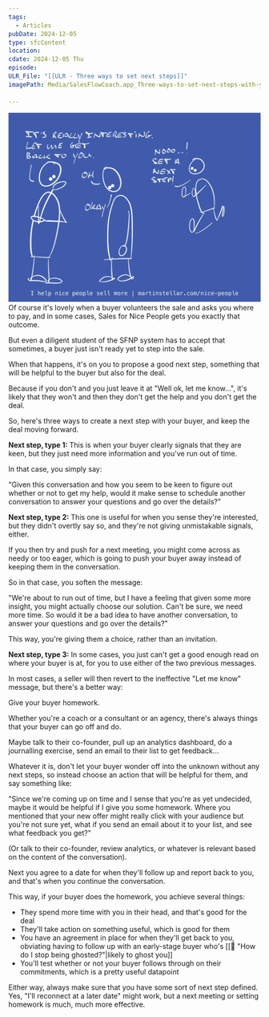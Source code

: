 ```yaml
---
tags:
  - Articles
pubDate: 2024-12-05
type: sfcContent
location: 
cdate: 2024-12-05 Thu
episode: 
ULR_File: "[[ULR - Three ways to set next steps]]"
imagePath: Media/SalesFlowCoach.app_Three-ways-to-set-next-steps-with-your-buyer_MartinStellar.jpeg

---
```


![](Media/SalesFlowCoach.app_Three-ways-to-set-next-steps-with-your-buyer_MartinStellar.jpeg)
Of course it's lovely when a buyer volunteers the sale and asks you where to pay, and in some cases, Sales for Nice People gets you exactly that outcome.

But even a diligent student of the SFNP system has to accept that sometimes, a buyer just isn't ready yet to step into the sale.

When that happens, it's on you to propose a good next step, something that will be helpful to the buyer but also for the deal.

Because if you don't and you just leave it at "Well ok, let me know...", it's likely that they won't and then they don't get the help and you don't get the deal.

So, here's three ways to create a next step with your buyer, and keep the deal moving forward.

**Next step, type 1:**
This is when your buyer clearly signals that they are keen, but they just need more information and you've run out of time.

In that case, you simply say:

"Given this conversation and how you seem to be keen to figure out whether or not to get my help, would it make sense to schedule another conversation to answer your questions and go over the details?"

**Next step, type 2:**
This one is useful for when you sense they're interested, but they didn't overtly say so, and they're not giving unmistakable signals, either.

If you then try and push for a next meeting, you might come across as needy or too eager, which is going to push your buyer away instead of keeping them in the conversation.

So in that case, you soften the message:

"We're about to run out of time, but I have a feeling that given some more insight, you might actually choose our solution. Can't be sure, we need more time. So would it be a bad idea to have another conversation, to answer your questions and go over the details?"

This way, you're giving them a choice, rather than an invitation.

**Next step, type 3:**
In some cases, you just can't get a good enough read on where your buyer is at, for you to use either of the two previous messages.

In most cases, a seller will then revert to the ineffective "Let me know" message, but there's a better way:

Give your buyer homework.

Whether you're a coach or a consultant or an agency, there's always things that your buyer can go off and do.

Maybe talk to their co-founder, pull up an analytics dashboard, do a journalling exercise, send an email to their list to get feedback...

Whatever it is, don't let your buyer wonder off into the unknown without any next steps, so instead choose an action that will be helpful for them, and say something like:

"Since we're coming up on time and I sense that you're as yet undecided, maybe it would be helpful if I give you some homework. Where you mentioned that your new offer might really click with your audience but you're not sure yet, what if you send an email about it to your list, and see what feedback you get?"

(Or talk to their co-founder, review analytics, or whatever is relevant based on the content of the conversation).

Next you agree to a date for when they'll follow up and report back to you, and that's when you continue the conversation.

This way, if your buyer does the homework, you achieve several things:

- They spend more time with you in their head, and that's good for the deal
- They'll take action on something useful, which is good for them
- You have an agreement in place for when they'll get back to you, obviating having to follow up with an early-stage buyer who's [[📄 "How do I stop being ghosted?"|likely to ghost you]]
- You'll test whether or not your buyer follows through on their commitments, which is a pretty useful datapoint

Either way, always make sure that you have some sort of next step defined. Yes, "I'll reconnect at a later date" might work, but a next meeting or setting homework is much, much more effective.
